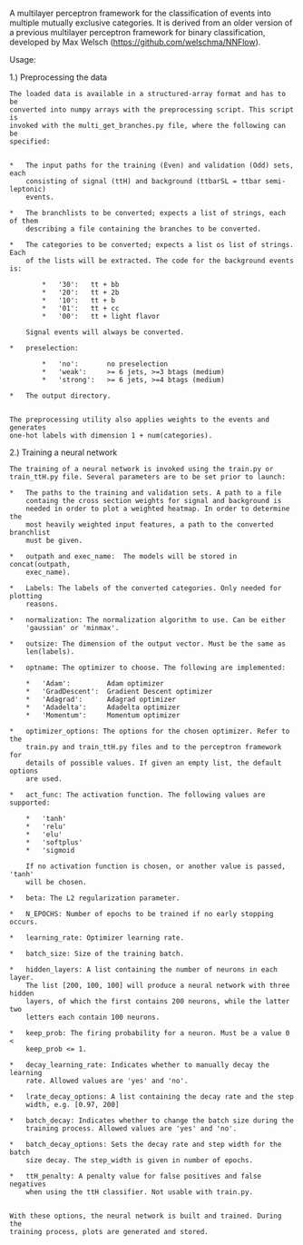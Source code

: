 A multilayer perceptron framework for the classification of events into multiple
mutually exclusive categories. It is derived from an older version of a previous 
multilayer perceptron framework for binary classification, developed by Max Welsch
(https://github.com/welschma/NNFlow).

Usage: 

1.) Preprocessing the data

    The loaded data is available in a structured-array format and has to be
    converted into numpy arrays with the preprocessing script. This script is
    invoked with the multi_get_branches.py file, where the following can be
    specified:

    
    *   The input paths for the training (Even) and validation (Odd) sets, each
        consisting of signal (ttH) and background (ttbarSL = ttbar semi-leptonic) 
        events. 

    *   The branchlists to be converted; expects a list of strings, each of them
        describing a file containing the branches to be converted.

    *   The categories to be converted; expects a list os list of strings. Each
        of the lists will be extracted. The code for the background events is: 
            
            *   '30':   tt + bb
            *   '20':   tt + 2b
            *   '10':   tt + b
            *   '01':   tt + cc
            *   '00':   tt + light flavor 

        Signal events will always be converted.

    *   preselection: 
                
            *   'no':       no preselection
            *   'weak':     >= 6 jets, >=3 btags (medium)
            *   'strong':   >= 6 jets, >=4 btags (medium)

    *   The output directory.


    The preprocessing utility also applies weights to the events and generates
    one-hot labels with dimension 1 + num(categories).
    



2.) Training a neural network

    The training of a neural network is invoked using the train.py or
    train_ttH.py file. Several parameters are to be set prior to launch:

    *   The paths to the training and validation sets. A path to a file 
        containg the cross section weights for signal and background is
        needed in order to plot a weighted heatmap. In order to determine the
        most heavily weighted input features, a path to the converted branchlist
        must be given.

    *   outpath and exec_name:  The models will be stored in concat(outpath,
        exec_name). 

    *   Labels: The labels of the converted categories. Only needed for plotting
        reasons.

    *   normalization: The normalization algorithm to use. Can be either
        'gaussian' or 'minmax'.

    *   outsize: The dimension of the output vector. Must be the same as
        len(labels).

    *   optname: The optimizer to choose. The following are implemented:
            
        *   'Adam':         Adam optimizer
        *   'GradDescent':  Gradient Descent optimizer
        *   'Adagrad':      Adagrad optimizer
        *   'Adadelta':     Adadelta optimizer
        *   'Momentum':     Momentum optimizer

    *   optimizer_options: The options for the chosen optimizer. Refer to the 
        train.py and train_ttH.py files and to the perceptron framework for
        details of possible values. If given an empty list, the default options
        are used.

    *   act_func: The activation function. The following values are supported: 
    
        *   'tanh'
        *   'relu'
        *   'elu'
        *   'softplus'
        *   'sigmoid

        If no activation function is chosen, or another value is passed, 'tanh'
        will be chosen.

    *   beta: The L2 regularization parameter.

    *   N_EPOCHS: Number of epochs to be trained if no early stopping occurs.

    *   learning_rate: Optimizer learning rate.

    *   batch_size: Size of the training batch.

    *   hidden_layers: A list containing the number of neurons in each layer.
        The list [200, 100, 100] will produce a neural network with three hidden
        layers, of which the first contains 200 neurons, while the latter two
        letters each contain 100 neurons.

    *   keep_prob: The firing probability for a neuron. Must be a value 0 <
        keep_prob <= 1.

    *   decay_learning_rate: Indicates whether to manually decay the learning
        rate. Allowed values are 'yes' and 'no'.

    *   lrate_decay_options: A list containing the decay rate and the step
        width, e.g. [0.97, 200]

    *   batch_decay: Indicates whether to change the batch size during the
        training process. Allowed values are 'yes' and 'no'.

    *   batch_decay_options: Sets the decay rate and step width for the batch
        size decay. The step_width is given in number of epochs.

    *   ttH_penalty: A penalty value for false positives and false negatives
        when using the ttH classifier. Not usable with train.py.


    With these options, the neural network is built and trained. During the
    training process, plots are generated and stored. 



    

